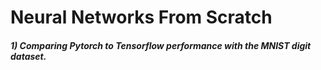 # Neural Networks From Scratch

##### 1) Comparing Pytorch to Tensorflow performance with the MNIST digit dataset.
